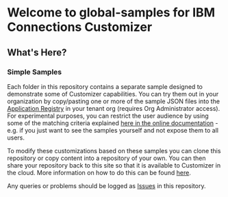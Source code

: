 # Welcome to global-samples for IBM Connections Customizer

## What's Here?
### Simple Samples
Each folder in this repository contains a separate sample designed to demonstrate some of Customizer capabilities.  You can try them out in your organization by copy/pasting one or more of the sample JSON files into the [Application Registry][2] in your tenant org (requires Org Administrator access). For experimental purposes, you can restrict the user audience by using some of the matching criteria explained [here in the online documentation][1] - e.g. if you just want to see the samples yourself and not expose them to all users.

To modify these customizations based on these samples you can clone this repository or copy content into a repository of your own. You can then share your repository back to this site so that it is available to Customizer in the cloud. More information on how to do this can be found [here][3].

Any queries or problems should be logged as [Issues][4] in this repository.

[1]: https://github.com/ibmcnxdev/customizer/blob/master/docs/IBMConnectionsCustomizer.md#fine-grained-filtering-based-on-user-identity
[2]: https://www-10.lotus.com/ldd/appdevwiki.nsf/xpDocViewer.xsp?lookupName=Dev+Guide+topics#action=openDocument&res_title=Managing_extensions_for_Customizercom_Orient_Mecom_or_Important_To_Me&content=sdkcontent
[3]: https://github.com/ibmcnxdev/customizer/blob/master/docs/IBMConnectionsCustomizer.md#figure-2-ibm-connections-developers-organization-on-github
[4]: https://github.com/ibmcnxdev/global-samples/issues
